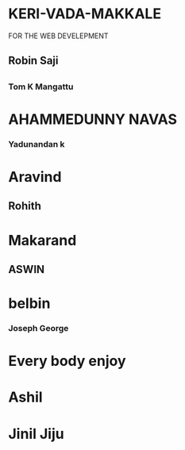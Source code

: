 # KERI-VADA-MAKKALE
FOR THE WEB DEVELEPMENT
<h2>Robin Saji<h2>
<h3>Tom K Mangattu</h3>
<H1>AHAMMEDUNNY NAVAS</H1>
<h3>Yadunandan k</h3>
<h1>Aravind</h1>
<h2>Rohith</h2>
<h1>Makarand</h1>
<h2>ASWIN <h2>
<h1>belbin</h1>
<h3>Joseph George</h3>
  <h1>Every body enjoy</h1>
<h1>Ashil</h1>
  <h1>Jinil Jiju</h1>
